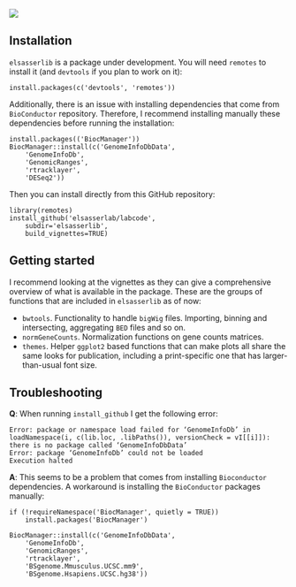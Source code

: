 ![](https://github.com/elsasserlab/labcode/workflows/R-CMD-check/badge.svg)

## Installation

`elsasserlib` is a package under development. You will need `remotes` to
install it (and `devtools` if you plan to work on it):

    install.packages(c('devtools', 'remotes'))
    
Additionally, there is an issue with installing dependencies that come from 
`BioConductor` repository. Therefore, I recommend installing manually these
dependencies before running the installation:

    install.packages(('BiocManager'))
    BiocManager::install(c('GenomeInfoDbData',
        'GenomeInfoDb',
        'GenomicRanges',
        'rtracklayer',
        'DESeq2'))

Then you can install directly from this GitHub repository:

    library(remotes)
    install_github('elsasserlab/labcode',
        subdir='elsasserlib',
        build_vignettes=TRUE)

## Getting started

I recommend looking at the vignettes as they can give a comprehensive
overview of what is available in the package. These are the groups of
functions that are included in `elsasserlib` as of now:

- `bwtools`. Functionality to handle `bigWig` files. Importing, binning
    and intersecting, aggregating `BED` files and so on.
- `normGeneCounts`. Normalization functions on gene counts matrices.
- `themes`. Helper `ggplot2` based functions that can make plots all
    share the same looks for publication, including a print-specific
    one that has larger-than-usual font size.
    
## Troubleshooting

**Q**: When running `install_github` I get the following error:

    Error: package or namespace load failed for ‘GenomeInfoDb’ in loadNamespace(i, c(lib.loc, .libPaths()), versionCheck = vI[[i]]):
    there is no package called ‘GenomeInfoDbData’
    Error: package ‘GenomeInfoDb’ could not be loaded
    Execution halted
    
**A**: This seems to be a problem that comes from installing `Bioconductor`
dependencies. A workaround is installing the `BioConductor` packages manually: 

    if (!requireNamespace('BiocManager', quietly = TRUE))
        install.packages('BiocManager')

    BiocManager::install(c('GenomeInfoDbData',
        'GenomeInfoDb',
        'GenomicRanges',
        'rtracklayer',
        'BSgenome.Mmusculus.UCSC.mm9',
        'BSgenome.Hsapiens.UCSC.hg38'))
 


